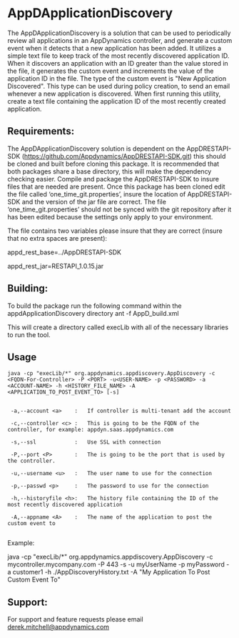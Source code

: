 AppDApplicationDiscovery
========================

The AppDApplicationDiscovery is a solution that can be used to periodically review
all applications in an AppDynamics controller, and generate a custom event when
it detects that a new application has been added.  It utilizes a simple text file
to keep track of the most recently discovered application ID.  When it discovers
an application with an ID greater than the value stored in the file, it generates
the custom event and increments the value of the application ID in the file.
The type of the custom event is "New Application Discovered".  This type can be
used during policy creation, to send an email whenever a new application is
discovered.  When first running this utility, create a text file containing the
application ID of the most recently created application. 

Requirements:
-------------------
The AppDApplicationDiscovery solution is dependent on the AppDRESTAPI-SDK
               (https://github.com/Appdynamics/AppDRESTAPI-SDK.git) this should be
cloned and built before cloning this package. It is recommended that both packages
share a base directory, this will make the dependency checking easier. Compile and
package the AppDRESTAPI-SDK to insure files that are needed are present. Once this
package has been cloned edit the file called ‘one_time_git.properties’, insure the
location of AppDRESTAPI-SDK and the version of the jar file are correct. The file
‘one_time_git.properties’ should not be synced with the git repository after it has
been edited because the settings only apply to your environment.

The file contains two variables please insure that they are correct (insure that no
extra spaces are present):

appd_rest_base=../AppDRESTAPI-SDK

appd_rest_jar=RESTAPI_1.0.15.jar

Building:
-----------
To build the package run the following command within the appdApplicationDiscovery directory
      ant -f AppD_build.xml

This will create a directory called execLib with all of the necessary libraries to run the tool.


Usage
--------
```
java -cp "execLib/*" org.appdynamics.appdiscovery.AppDiscovery -c <FQDN-For-Controller> -P <PORT> -u<USER-NAME> -p <PASSWORD> -a <ACCOUNT-NAME> -h <HISTORY_FILE_NAME> -A <APPLICATION_TO_POST_EVENT_TO> [-s]


 -a,--account <a>    :   If controller is multi-tenant add the account

 -c,--controller <c> :   This is going to be the FQDN of the controller, for example: appdyn.saas.appdynamics.com

 -s,--ssl            :   Use SSL with connection

 -P,--port <P>       :   The is going to be the port that is used by the controller.

 -u,--username <u>   :   The user name to use for the connection

 -p,--passwd <p>     :   The password to use for the connection

 -h,--historyfile <h>:   The history file containing the ID of the most recently discovered application

 -A,--appname <A>    :   The name of the application to post the custom event to


```

Example:

java -cp "execLib/*" org.appdynamics.appdiscovery.AppDiscovery -c mycontroller.mycompany.com -P 443 -s -u myUserName -p myPassword -a customer1 -h ./AppDiscoveryHistory.txt -A "My Application To Post Custom Event To"


Support:
--------
For support and feature requests please email derek.mitchell@appdynamics.com
